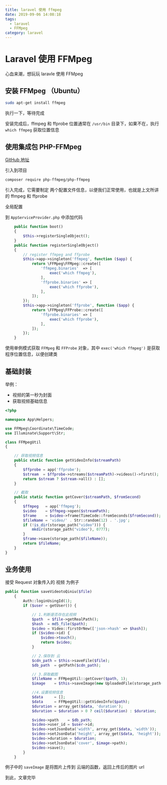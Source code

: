 ```yaml
---
title: laravel 使用 ffmpeg
date: 2019-09-06 14:08:18
tags:
  - laravel
  - FFMpeg
category: laravel
---
```


# Laravel 使用 FFMpeg

心血来潮，想玩玩 laravle 使用 FFMpeg

## 安装 FFMpeg （Ubuntu）

```sh
sudo apt-get install ffmpeg
```

执行一下，等待完成

安装完成后，ffmpeg 和 ffprobe 位置通常在 `/usr/bin` 目录下，如果不在，执行 `which ffmpeg` 获取位置信息

## 使用集成包 PHP-FFMpeg

[GitHub 地址](https://github.com/PHP-FFMpeg/PHP-FFMpeg)

引入到项目

```sh
composer require php-ffmpeg/php-ffmpeg
```

引入完成，它需要制定 两个配置文件信息，以便我们正常使用，也就是上文所讲的 ffmpeg 和 ffprobe

全局配置

到 `AppServiceProvider.php` 中添加代码

```php
	public function boot()
    {
        $this->registerSingleObject();
    }
    public function registerSingleObject()
    {
        // register ffmpeg and ffprobe
        $this->app->singleton('ffmpeg', function ($app) {
            return \FFMpeg\FFMpeg::create([
                'ffmpeg.binaries'  => [
                    exec('which ffmpeg'),
                ],
                'ffprobe.binaries' => [
                    exec('which ffprobe'),
                ],
            ]);
        });
        $this->app->singleton('ffprobe', function ($app) {
            return \FFMpeg\FFProbe::create([
                'ffprobe.binaries' => [
                    exec('which ffprobe'),
                ],
            ]);
        });
    }
```

使用单例模式获取 `FFMpeg` 和 `FFProbe` 对象，其中 `exec('which ffmpeg')` 是获取 程序位置信息，以便创建类

## 基础封装

举例：

- 视频的第一秒为封面
- 获取视频基础信息

```php
<?php

namespace App\Helpers;

use FFMpeg\Coordinate\TimeCode;
use Illuminate\Support\Str;

class FFMpegUtil
{

    // 获取视频信息
    public static function getVideoInfo($streamPath)
    {
        $ffprobe = app('ffprobe');
        $stream  = $ffprobe->streams($streamPath)->videos()->first();
        return $stream ? $stream->all() : [];
    }

    // 截取
    public static function getCover($streamPath, $fromSecond)
    {
        $ffmpeg   = app('ffmpeg');
        $video    = $ffmpeg->open($streamPath);
        $frame    = $video->frame(TimeCode::fromSeconds($fromSecond)); //提取第几秒的图像
        $fileName = 'video/' . Str::random(12) . '.jpg';
        if (!is_dir(storage_path("video"))) {
            mkdir(storage_path("video"), 0777);
        }
        $frame->save(storage_path($fileName));
        return $fileName;
    }
}

```

## 业务使用

接受 Request 对象传入的 视频 为例子

```php
public function saveVideotoQiniu($file)
    {
        Auth::loginUsingId(1);
        if ($user = getUser()) {

            // 1.判断是否存在此视频
            $path  = $file->getRealPath();
            $hash  = md5_file($path);
            $video = Video::firstOrNew(['json->hash' => $hash]);
            if ($video->id) {
                $video->touch();
                return $video;
            }

            // 2.保存到 云
            $cdn_path = $this->saveFile($file);
            $db_path  = getPath($cdn_path);

            // 3.获取截图
            $fileName = FFMpegUtil::getCover($path, 1);
            $image    = $this->saveImage(new UploadedFile(storage_path($fileName), 'file.jpg'));

            //4.设置视频信息
            $data     = [];
            $data     = FFMpegUtil::getVideoInfo($path);
            $duration = array_get($data, 'duration');
            $duration = $duration > 0 ? ceil($duration) : $duration;

            $video->path    = $db_path;
            $video->user_id = $user->id;
            $video->setJsonData('width', array_get($data, 'width'));
            $video->setJsonData('height', array_get($data, 'height'));
            $video->duration = $duration;
            $video->setJsonData('cover', $image->path);
            $video->save();
        }
    }
```

例子中的 `saveImage` 是将图片上传到 云端的函数，返回上传后的图片 url

到此，文章完毕
